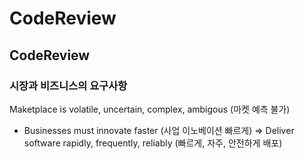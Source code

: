 # CodeReview

## CodeReview

### 시장과 비즈니스의 요구사항
Maketplace is volatile, uncertain, complex, ambigous (마켓 예측 불가)
+ Businesses must innovate faster (사업 이노베이션 빠르게)
=> Deliver software rapidly, frequently, reliably (빠르게, 자주, 안전하게 배포)
